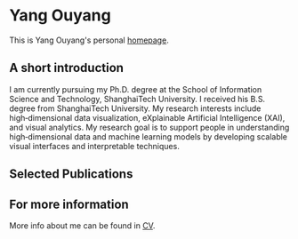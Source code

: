 # Yang Ouyang
This is Yang Ouyang's personal [homepage](https://ouyang007.github.io/).

## A short introduction
I am currently pursuing my Ph.D. degree at the School of Information Science and Technology, ShanghaiTech University. I received his B.S. degree from ShanghaiTech University. 
My research interests include high‑dimensional data visualization, eXplainable Artificial Intelligence (XAI), and visual analytics. My research goal is to support people in understanding high‑dimensional data and
machine learning models by developing scalable visual interfaces and interpretable techniques.

## Selected Publications

## For more information
More info about me can be found in [CV]().

